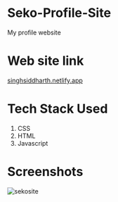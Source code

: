 # Seko-Profile-Site
 My profile website
 
# Web site link

[singhsiddharth.netlify.app](https://singhsiddharth.netlify.app/)
 
# Tech Stack Used

1. CSS
2. HTML
3. Javascript

# Screenshots

![sekosite]()
